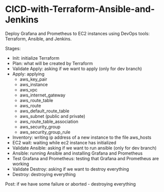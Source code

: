 # CICD-with-Terraform-Ansible-and-Jenkins

Deploy Grafana and Prometheus to EC2 instances using DevOps tools: Terraform, Ansible, and Jenkins.

Stages:
 - Init: initialize Terraform
 - Plan: what will be created by Terraform
 - Validate Apply: asking if we want to apply (only for dev branch)
 - Apply: applying
   - aws_key_pair
   - aws_instance
   - aws_vpc
   - aws_internet_gateway
   - aws_route_table
   - aws_route
   - aws_default_route_table
   - aws_subnet (public and private)
   - aws_route_table_association
   - aws_security_group
   - aws_security_group_rule
 - Inventory: writing ip address of a new instance to the file aws_hosts
 - EC2 wait: waiting while ec2 instance has initialized
 - Validate Ansible: asking if we want to run ansible (only for dev branch)
 - Ansible: running Ansible and installing Grafana and Prometheus
 - Test Grafana and Prometheus: testing that Grafana and Prometheus are working
 - Validate Destroy: asking if we want to destroy everything
 - Destroy: destroying everything

Post: if we have some failure or aborted - destroying everything
